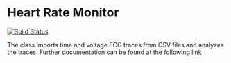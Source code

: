 # Heart Rate Monitor

[![Build Status](https://travis-ci.org/JanIIISobieski/bme590hrm.svg?branch=master)](https://travis-ci.org/JanIIISobieski/bme590hrm)

The class imports time and voltage ECG traces from CSV files and analyzes the traces.
Further documentation can be found at the following [link]

[link]: http://heart-rate-monitor-antoniak.readthedocs.io/en/latest/
